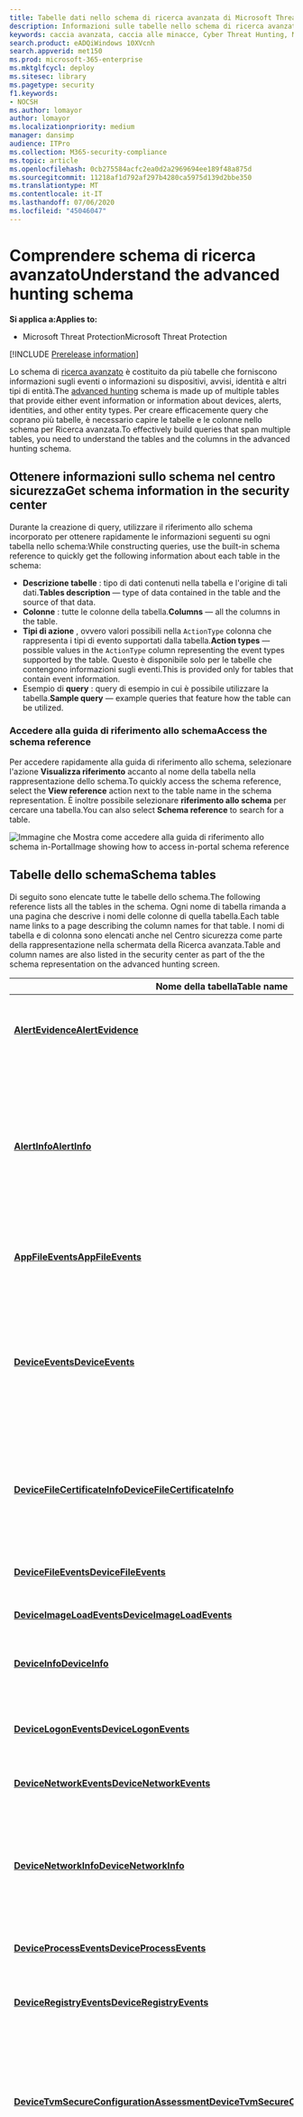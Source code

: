 ```yaml
---
title: Tabelle dati nello schema di ricerca avanzata di Microsoft Threat Protection
description: Informazioni sulle tabelle nello schema di ricerca avanzata per comprendere i dati su cui è possibile eseguire query di ricerca delle minacce
keywords: caccia avanzata, caccia alle minacce, Cyber Threat Hunting, Microsoft Threat Protection, Microsoft 365, MTP, M365, Search, query, telemetria, riferimento allo schema, kusto, Table, data
search.product: eADQiWindows 10XVcnh
search.appverid: met150
ms.prod: microsoft-365-enterprise
ms.mktglfcycl: deploy
ms.sitesec: library
ms.pagetype: security
f1.keywords:
- NOCSH
ms.author: lomayor
author: lomayor
ms.localizationpriority: medium
manager: dansimp
audience: ITPro
ms.collection: M365-security-compliance
ms.topic: article
ms.openlocfilehash: 0cb275584acfc2ea0d2a2969694ee189f48a875d
ms.sourcegitcommit: 11218af1d792af297b4280ca5975d139d2bbe350
ms.translationtype: MT
ms.contentlocale: it-IT
ms.lasthandoff: 07/06/2020
ms.locfileid: "45046047"
---
```

# <a name="understand-the-advanced-hunting-schema"></a><span data-ttu-id="c7ecd-104">Comprendere schema di ricerca avanzato</span><span class="sxs-lookup"><span data-stu-id="c7ecd-104">Understand the advanced hunting schema</span></span>

<span data-ttu-id="c7ecd-105">**Si applica a:**</span><span class="sxs-lookup"><span data-stu-id="c7ecd-105">**Applies to:**</span></span>
- <span data-ttu-id="c7ecd-106">Microsoft Threat Protection</span><span class="sxs-lookup"><span data-stu-id="c7ecd-106">Microsoft Threat Protection</span></span>

[!INCLUDE [Prerelease information](../includes/prerelease.md)]

<span data-ttu-id="c7ecd-107">Lo schema di [ricerca avanzato](advanced-hunting-overview.md) è costituito da più tabelle che forniscono informazioni sugli eventi o informazioni su dispositivi, avvisi, identità e altri tipi di entità.</span><span class="sxs-lookup"><span data-stu-id="c7ecd-107">The [advanced hunting](advanced-hunting-overview.md) schema is made up of multiple tables that provide either event information or information about devices, alerts, identities, and other entity types.</span></span> <span data-ttu-id="c7ecd-108">Per creare efficacemente query che coprano più tabelle, è necessario capire le tabelle e le colonne nello schema per Ricerca avanzata.</span><span class="sxs-lookup"><span data-stu-id="c7ecd-108">To effectively build queries that span multiple tables, you need to understand the tables and the columns in the advanced hunting schema.</span></span>

## <a name="get-schema-information-in-the-security-center"></a><span data-ttu-id="c7ecd-109">Ottenere informazioni sullo schema nel centro sicurezza</span><span class="sxs-lookup"><span data-stu-id="c7ecd-109">Get schema information in the security center</span></span>
<span data-ttu-id="c7ecd-110">Durante la creazione di query, utilizzare il riferimento allo schema incorporato per ottenere rapidamente le informazioni seguenti su ogni tabella nello schema:</span><span class="sxs-lookup"><span data-stu-id="c7ecd-110">While constructing queries, use the built-in schema reference to quickly get the following information about each table in the schema:</span></span>

- <span data-ttu-id="c7ecd-111">**Descrizione tabelle** : tipo di dati contenuti nella tabella e l'origine di tali dati.</span><span class="sxs-lookup"><span data-stu-id="c7ecd-111">**Tables description** — type of data contained in the table and the source of that data.</span></span>
- <span data-ttu-id="c7ecd-112">**Colonne** : tutte le colonne della tabella.</span><span class="sxs-lookup"><span data-stu-id="c7ecd-112">**Columns** — all the columns in the table.</span></span>
- <span data-ttu-id="c7ecd-113">**Tipi di azione** , ovvero valori possibili nella `ActionType` colonna che rappresenta i tipi di evento supportati dalla tabella.</span><span class="sxs-lookup"><span data-stu-id="c7ecd-113">**Action types** — possible values in the `ActionType` column representing the event types supported by the table.</span></span> <span data-ttu-id="c7ecd-114">Questo è disponibile solo per le tabelle che contengono informazioni sugli eventi.</span><span class="sxs-lookup"><span data-stu-id="c7ecd-114">This is provided only for tables that contain event information.</span></span>
- <span data-ttu-id="c7ecd-115">Esempio di **query** : query di esempio in cui è possibile utilizzare la tabella.</span><span class="sxs-lookup"><span data-stu-id="c7ecd-115">**Sample query** — example queries that feature how the table can be utilized.</span></span>

### <a name="access-the-schema-reference"></a><span data-ttu-id="c7ecd-116">Accedere alla guida di riferimento allo schema</span><span class="sxs-lookup"><span data-stu-id="c7ecd-116">Access the schema reference</span></span>
<span data-ttu-id="c7ecd-117">Per accedere rapidamente alla guida di riferimento allo schema, selezionare l'azione **Visualizza riferimento** accanto al nome della tabella nella rappresentazione dello schema.</span><span class="sxs-lookup"><span data-stu-id="c7ecd-117">To quickly access the schema reference, select the **View reference** action next to the table name in the schema representation.</span></span> <span data-ttu-id="c7ecd-118">È inoltre possibile selezionare **riferimento allo schema** per cercare una tabella.</span><span class="sxs-lookup"><span data-stu-id="c7ecd-118">You can also select **Schema reference** to search for a table.</span></span>   

![<span data-ttu-id="c7ecd-119">Immagine che Mostra come accedere alla guida di riferimento allo schema in-Portal</span><span class="sxs-lookup"><span data-stu-id="c7ecd-119">Image showing how to access in-portal schema reference</span></span> ](../../media/mtp-ah/ah-reference.png) 

## <a name="schema-tables"></a><span data-ttu-id="c7ecd-120">Tabelle dello schema</span><span class="sxs-lookup"><span data-stu-id="c7ecd-120">Schema tables</span></span>
<span data-ttu-id="c7ecd-121">Di seguito sono elencate tutte le tabelle dello schema.</span><span class="sxs-lookup"><span data-stu-id="c7ecd-121">The following reference lists all the tables in the schema.</span></span> <span data-ttu-id="c7ecd-122">Ogni nome di tabella rimanda a una pagina che descrive i nomi delle colonne di quella tabella.</span><span class="sxs-lookup"><span data-stu-id="c7ecd-122">Each table name links to a page describing the column names for that table.</span></span> <span data-ttu-id="c7ecd-123">I nomi di tabella e di colonna sono elencati anche nel Centro sicurezza come parte della rappresentazione nella schermata della Ricerca avanzata.</span><span class="sxs-lookup"><span data-stu-id="c7ecd-123">Table and column names are also listed in the security center as part of the the schema representation on the advanced hunting screen.</span></span>

| <span data-ttu-id="c7ecd-124">Nome della tabella</span><span class="sxs-lookup"><span data-stu-id="c7ecd-124">Table name</span></span> | <span data-ttu-id="c7ecd-125">Descrizione</span><span class="sxs-lookup"><span data-stu-id="c7ecd-125">Description</span></span> |
|------------|-------------|
| <span data-ttu-id="c7ecd-126">**[AlertEvidence](advanced-hunting-alertevidence-table.md)**</span><span class="sxs-lookup"><span data-stu-id="c7ecd-126">**[AlertEvidence](advanced-hunting-alertevidence-table.md)**</span></span> | <span data-ttu-id="c7ecd-127">File, indirizzi IP, URL, utenti o dispositivi associati agli avvisi</span><span class="sxs-lookup"><span data-stu-id="c7ecd-127">Files, IP addresses, URLs, users, or devices associated with alerts</span></span> |
| <span data-ttu-id="c7ecd-128">**[AlertInfo](advanced-hunting-alertinfo-table.md)**</span><span class="sxs-lookup"><span data-stu-id="c7ecd-128">**[AlertInfo](advanced-hunting-alertinfo-table.md)**</span></span> | <span data-ttu-id="c7ecd-129">Avvisi di Microsoft Defender ATP, Office 365 ATP, Microsoft cloud app Security e Azure ATP, incluse le informazioni sulla gravità e la categorizzazione delle minacce</span><span class="sxs-lookup"><span data-stu-id="c7ecd-129">Alerts from Microsoft Defender ATP, Office 365 ATP, Microsoft Cloud App Security, and Azure ATP, including severity information and threat categorization</span></span>  |
| <span data-ttu-id="c7ecd-130">**[AppFileEvents](advanced-hunting-appfileevents-table.md)**</span><span class="sxs-lookup"><span data-stu-id="c7ecd-130">**[AppFileEvents](advanced-hunting-appfileevents-table.md)**</span></span> | <span data-ttu-id="c7ecd-131">Attività correlate ai file nelle app e nei servizi cloud</span><span class="sxs-lookup"><span data-stu-id="c7ecd-131">File-related activities in cloud apps and services</span></span> |
| <span data-ttu-id="c7ecd-132">**[DeviceEvents](advanced-hunting-deviceevents-table.md)**</span><span class="sxs-lookup"><span data-stu-id="c7ecd-132">**[DeviceEvents](advanced-hunting-deviceevents-table.md)**</span></span> | <span data-ttu-id="c7ecd-133">Più tipi di evento, inclusi gli eventi attivati da controlli di sicurezza, ad esempio Windows Defender Antivirus e protezione dagli exploit</span><span class="sxs-lookup"><span data-stu-id="c7ecd-133">Multiple event types, including events triggered by security controls such as Windows Defender Antivirus and exploit protection</span></span> |
| <span data-ttu-id="c7ecd-134">**[DeviceFileCertificateInfo](advanced-hunting-DeviceFileCertificateInfo-table.md)**</span><span class="sxs-lookup"><span data-stu-id="c7ecd-134">**[DeviceFileCertificateInfo](advanced-hunting-DeviceFileCertificateInfo-table.md)**</span></span> | <span data-ttu-id="c7ecd-135">Informazioni sui certificati dei file firmati ottenuti da eventi di verifica certificati sugli endpoint</span><span class="sxs-lookup"><span data-stu-id="c7ecd-135">Certificate information of signed files obtained from certificate verification events on endpoints</span></span> |
| <span data-ttu-id="c7ecd-136">**[DeviceFileEvents](advanced-hunting-devicefileevents-table.md)**</span><span class="sxs-lookup"><span data-stu-id="c7ecd-136">**[DeviceFileEvents](advanced-hunting-devicefileevents-table.md)**</span></span> | <span data-ttu-id="c7ecd-137">Creazione e modifica dei file, e altri file evento di sistema</span><span class="sxs-lookup"><span data-stu-id="c7ecd-137">File creation, modification, and other file system events</span></span> |
| <span data-ttu-id="c7ecd-138">**[DeviceImageLoadEvents](advanced-hunting-deviceimageloadevents-table.md)**</span><span class="sxs-lookup"><span data-stu-id="c7ecd-138">**[DeviceImageLoadEvents](advanced-hunting-deviceimageloadevents-table.md)**</span></span> | <span data-ttu-id="c7ecd-139">Caricamento eventi DDL</span><span class="sxs-lookup"><span data-stu-id="c7ecd-139">DLL loading events</span></span> |
| <span data-ttu-id="c7ecd-140">**[DeviceInfo](advanced-hunting-deviceinfo-table.md)**</span><span class="sxs-lookup"><span data-stu-id="c7ecd-140">**[DeviceInfo](advanced-hunting-deviceinfo-table.md)**</span></span> | <span data-ttu-id="c7ecd-141">Informazioni sul computer, incluse le informazioni sul sistema operativo</span><span class="sxs-lookup"><span data-stu-id="c7ecd-141">Machine information, including OS information</span></span> |
| <span data-ttu-id="c7ecd-142">**[DeviceLogonEvents](advanced-hunting-devicelogonevents-table.md)**</span><span class="sxs-lookup"><span data-stu-id="c7ecd-142">**[DeviceLogonEvents](advanced-hunting-devicelogonevents-table.md)**</span></span> | <span data-ttu-id="c7ecd-143">Accessi e altri eventi di autenticazione nei dispositivi</span><span class="sxs-lookup"><span data-stu-id="c7ecd-143">Sign-ins and other authentication events on devices</span></span> |
| <span data-ttu-id="c7ecd-144">**[DeviceNetworkEvents](advanced-hunting-devicenetworkevents-table.md)**</span><span class="sxs-lookup"><span data-stu-id="c7ecd-144">**[DeviceNetworkEvents](advanced-hunting-devicenetworkevents-table.md)**</span></span> | <span data-ttu-id="c7ecd-145">Connessione rete ed eventi correlati</span><span class="sxs-lookup"><span data-stu-id="c7ecd-145">Network connection and related events</span></span> |
| <span data-ttu-id="c7ecd-146">**[DeviceNetworkInfo](advanced-hunting-devicenetworkinfo-table.md)**</span><span class="sxs-lookup"><span data-stu-id="c7ecd-146">**[DeviceNetworkInfo](advanced-hunting-devicenetworkinfo-table.md)**</span></span> | <span data-ttu-id="c7ecd-147">Proprietà di rete dei computer, tra cui adattatori, indirizzi IP e MAC, oltre a reti e domini collegati</span><span class="sxs-lookup"><span data-stu-id="c7ecd-147">Network properties of machines, including adapters, IP and MAC addresses, as well as connected networks and domains</span></span> |
| <span data-ttu-id="c7ecd-148">**[DeviceProcessEvents](advanced-hunting-deviceprocessevents-table.md)**</span><span class="sxs-lookup"><span data-stu-id="c7ecd-148">**[DeviceProcessEvents](advanced-hunting-deviceprocessevents-table.md)**</span></span> | <span data-ttu-id="c7ecd-149">Creazione processi ed eventi correlati</span><span class="sxs-lookup"><span data-stu-id="c7ecd-149">Process creation and related events</span></span> |
| <span data-ttu-id="c7ecd-150">**[DeviceRegistryEvents](advanced-hunting-deviceregistryevents-table.md)**</span><span class="sxs-lookup"><span data-stu-id="c7ecd-150">**[DeviceRegistryEvents](advanced-hunting-deviceregistryevents-table.md)**</span></span> | <span data-ttu-id="c7ecd-151">Creazione e modifica di voci del registro di sistema</span><span class="sxs-lookup"><span data-stu-id="c7ecd-151">Creation and modification of registry entries</span></span> |
| <span data-ttu-id="c7ecd-152">**[DeviceTvmSecureConfigurationAssessment](advanced-hunting-devicetvmsecureconfigurationassessment-table.md)**</span><span class="sxs-lookup"><span data-stu-id="c7ecd-152">**[DeviceTvmSecureConfigurationAssessment](advanced-hunting-devicetvmsecureconfigurationassessment-table.md)**</span></span> | <span data-ttu-id="c7ecd-153">Eventi di valutazione della gestione delle minacce e della vulnerabilità che indicano lo stato di diverse configurazioni di sicurezza nei dispositivi</span><span class="sxs-lookup"><span data-stu-id="c7ecd-153">Threat & Vulnerability Management assessment events, indicating the status of various security configurations on devices</span></span> |
| <span data-ttu-id="c7ecd-154">**[DeviceTvmSecureConfigurationAssessmentKB](advanced-hunting-devicetvmsecureconfigurationassessmentkb-table.md)**</span><span class="sxs-lookup"><span data-stu-id="c7ecd-154">**[DeviceTvmSecureConfigurationAssessmentKB](advanced-hunting-devicetvmsecureconfigurationassessmentkb-table.md)**</span></span> | <span data-ttu-id="c7ecd-155">Knowledge base di diverse configurazioni di sicurezza usate dalla gestione delle minacce e vulnerabilità per valutare i dispositivi, inclusa la mappatura a diversi standard e parametri di riferimento</span><span class="sxs-lookup"><span data-stu-id="c7ecd-155">Knowledge base of various security configurations used by Threat & Vulnerability Management to assess devices; includes mappings to various standards and benchmarks</span></span>  |
| <span data-ttu-id="c7ecd-156">**[DeviceTvmSoftwareInventoryVulnerabilities](advanced-hunting-devicetvmsoftwareinventoryvulnerabilities-table.md)**</span><span class="sxs-lookup"><span data-stu-id="c7ecd-156">**[DeviceTvmSoftwareInventoryVulnerabilities](advanced-hunting-devicetvmsoftwareinventoryvulnerabilities-table.md)**</span></span> | <span data-ttu-id="c7ecd-157">Inventario dei software presenti sui dispositivi, oltre a qualsiasi vulnerabilità nota in questi prodotti software</span><span class="sxs-lookup"><span data-stu-id="c7ecd-157">Inventory of software on devices as well as any known vulnerabilities in these software products</span></span> |
| <span data-ttu-id="c7ecd-158">**[DeviceTvmSoftwareVulnerabilitiesKB](advanced-hunting-devicetvmsoftwarevulnerabilitieskb-table.md)**</span><span class="sxs-lookup"><span data-stu-id="c7ecd-158">**[DeviceTvmSoftwareVulnerabilitiesKB](advanced-hunting-devicetvmsoftwarevulnerabilitieskb-table.md)**</span></span> | <span data-ttu-id="c7ecd-159">Knowledge base sulle vulnerabilità divulgate pubblicamente, anche se il codice di exploit è disponibile pubblicamente</span><span class="sxs-lookup"><span data-stu-id="c7ecd-159">Knowledge base of publicly disclosed vulnerabilities, including whether exploit code is publicly available</span></span> |
| <span data-ttu-id="c7ecd-160">**[EmailAttachmentInfo](advanced-hunting-emailattachmentinfo-table.md)**</span><span class="sxs-lookup"><span data-stu-id="c7ecd-160">**[EmailAttachmentInfo](advanced-hunting-emailattachmentinfo-table.md)**</span></span> | <span data-ttu-id="c7ecd-161">Informazioni sui file allegati ai messaggi di posta elettronica</span><span class="sxs-lookup"><span data-stu-id="c7ecd-161">Information about files attached to emails</span></span> |
| <span data-ttu-id="c7ecd-162">**[EmailEvents](advanced-hunting-emailevents-table.md)**</span><span class="sxs-lookup"><span data-stu-id="c7ecd-162">**[EmailEvents](advanced-hunting-emailevents-table.md)**</span></span> | <span data-ttu-id="c7ecd-163">Microsoft 365 eventi di posta elettronica, inclusi gli eventi di blocco e recapito della posta elettronica</span><span class="sxs-lookup"><span data-stu-id="c7ecd-163">Microsoft 365 email events, including email delivery and blocking events</span></span> |
| <span data-ttu-id="c7ecd-164">**[EmailPostDeliveryEvents](advanced-hunting-emailpostdeliveryevents-table.md)**</span><span class="sxs-lookup"><span data-stu-id="c7ecd-164">**[EmailPostDeliveryEvents](advanced-hunting-emailpostdeliveryevents-table.md)**</span></span> | <span data-ttu-id="c7ecd-165">Eventi di sicurezza che si verificano dopo il recapito, dopo che Microsoft 365 ha inviato i messaggi di posta elettronica alla cassetta postale del destinatario</span><span class="sxs-lookup"><span data-stu-id="c7ecd-165">Security events that occur post-delivery, after Microsoft 365 has delivered the emails to the recipient mailbox</span></span> |
| <span data-ttu-id="c7ecd-166">**[EmailUrlInfo](advanced-hunting-emailurlinfo-table.md)**</span><span class="sxs-lookup"><span data-stu-id="c7ecd-166">**[EmailUrlInfo](advanced-hunting-emailurlinfo-table.md)**</span></span> | <span data-ttu-id="c7ecd-167">Informazioni sugli URL nei messaggi di posta elettronica</span><span class="sxs-lookup"><span data-stu-id="c7ecd-167">Information about URLs on emails</span></span> |
| <span data-ttu-id="c7ecd-168">**[IdentityInfo](advanced-hunting-identityinfo-table.md)**</span><span class="sxs-lookup"><span data-stu-id="c7ecd-168">**[IdentityInfo](advanced-hunting-identityinfo-table.md)**</span></span> | <span data-ttu-id="c7ecd-169">Informazioni sugli account provenienti da origini diverse, tra cui Azure Active Directory</span><span class="sxs-lookup"><span data-stu-id="c7ecd-169">Account information from various sources, including Azure Active Directory</span></span> |
| <span data-ttu-id="c7ecd-170">**[IdentityLogonEvents](advanced-hunting-identitylogonevents-table.md)**</span><span class="sxs-lookup"><span data-stu-id="c7ecd-170">**[IdentityLogonEvents](advanced-hunting-identitylogonevents-table.md)**</span></span> | <span data-ttu-id="c7ecd-171">Eventi di autenticazione in Active Directory e nei Microsoft Online Services</span><span class="sxs-lookup"><span data-stu-id="c7ecd-171">Authentication events on Active Directory and Microsoft online services</span></span> |
| <span data-ttu-id="c7ecd-172">**[IdentityQueryEvents](advanced-hunting-identityqueryevents-table.md)**</span><span class="sxs-lookup"><span data-stu-id="c7ecd-172">**[IdentityQueryEvents](advanced-hunting-identityqueryevents-table.md)**</span></span> | <span data-ttu-id="c7ecd-173">Attività di query eseguite su oggetti di Active Directory, ad esempio utenti, gruppi, dispositivi e domini</span><span class="sxs-lookup"><span data-stu-id="c7ecd-173">Query activities performed against Active Directory objects, such as users, groups, devices, and domains</span></span> |

## <a name="related-topics"></a><span data-ttu-id="c7ecd-174">Argomenti correlati</span><span class="sxs-lookup"><span data-stu-id="c7ecd-174">Related topics</span></span>
- [<span data-ttu-id="c7ecd-175">Panoramica della ricerca avanzata</span><span class="sxs-lookup"><span data-stu-id="c7ecd-175">Advanced hunting overview</span></span>](advanced-hunting-overview.md)
- [<span data-ttu-id="c7ecd-176">Capire il linguaggio delle query</span><span class="sxs-lookup"><span data-stu-id="c7ecd-176">Learn the query language</span></span>](advanced-hunting-query-language.md)
- [<span data-ttu-id="c7ecd-177">Usare i risultati delle query</span><span class="sxs-lookup"><span data-stu-id="c7ecd-177">Work with query results</span></span>](advanced-hunting-query-results.md)
- [<span data-ttu-id="c7ecd-178">Utilizzare le query condivise</span><span class="sxs-lookup"><span data-stu-id="c7ecd-178">Use shared queries</span></span>](advanced-hunting-shared-queries.md)
- [<span data-ttu-id="c7ecd-179">Ricerca delle minacce su dispositivi ed e-mail</span><span class="sxs-lookup"><span data-stu-id="c7ecd-179">Hunt for threats across devices and emails</span></span>](advanced-hunting-query-emails-devices.md)
- [<span data-ttu-id="c7ecd-180">Applicazione delle procedure consigliate per le query</span><span class="sxs-lookup"><span data-stu-id="c7ecd-180">Apply query best practices</span></span>](advanced-hunting-best-practices.md)
